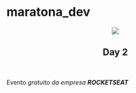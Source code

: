 # maratona_dev
<div align="center" background="rgb(32, 32, 36)">
  <img style="text-align:center;" src="https://rocketseat.com.br/static/images/maratonadev/logo.svg">
</div>
<h2 align="center">Day 2</h2><br>
<p>Evento <i>gratuito</> da empresa <strong>ROCKETSEAT</strong></p>

